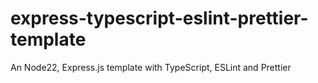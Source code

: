 # express-typescript-eslint-prettier-template
An Node22, Express.js template with TypeScript, ESLint and Prettier 
